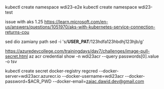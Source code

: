 kubectl create namespace wdi23-e2e
kubectl create namespace wdi23-test

issue with aks 1.25
https://learn.microsoft.com/en-us/answers/questions/1051970/aks-with-kubernetes-service-connection-returns-cou

sed dio zamiany path
sed -i 's/__USER_PAT__/123hdfa123hbdhj123hjb/g'

https://azuredevcollege.com/trainingdays/day7/challenges/image-pull-secret.html
az acr credential show -n wdi23acr --query passwords[0].value -o tsv

kubectl create secret docker-registry regcred --docker-server=wdi23acr.azurecr.io --docker-username=wdi23acr --docker-password=$ACR_PWD --docker-email=zajac.dawid.dev@gmail.com